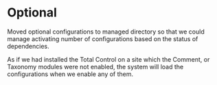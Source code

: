 # Optional

Moved optional configurations to managed directory so that we could 
manage activating number of configurations based on the status of dependencies.

As if we had installed the Total Control on a site which the Comment, or
Taxonomy modules were not enabled, the system will load the configurations
when we enable any of them.
